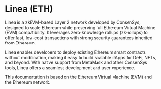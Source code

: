 # Linea (ETH)

Linea is a zkEVM-based Layer 2 network developed by ConsenSys, designed to scale Ethereum while preserving full Ethereum Virtual Machine (EVM) compatibility. It leverages zero-knowledge rollups (zk-rollups) to offer fast, low-cost transactions with strong security guarantees inherited from Ethereum.

Linea enables developers to deploy existing Ethereum smart contracts without modification, making it easy to build scalable dApps for DeFi, NFTs, and beyond. With native support from MetaMask and other ConsenSys tools, Linea offers a seamless development and user experience.

This documentation is based on the Ethereum Virtual Machine (EVM) and the Ethereum network.

<!--@include: ./_evm.md-->
